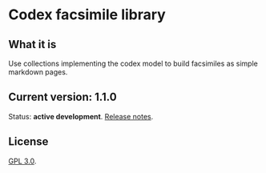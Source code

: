 # Codex facsimile library

## What it is

Use collections implementing the codex model to build facsimiles as simple markdown pages.

## Current version:  1.1.0

Status: **active development**. [Release notes](releases.md).


## License

[GPL 3.0](https://opensource.org/licenses/gpl-3.0.html).
